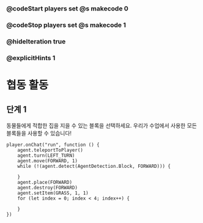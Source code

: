 ### @codeStart players set @s makecode 0
### @codeStop players set @s makecode 1

### @hideIteration true
### @explicitHints 1


# 협동 활동

## 단계 1
동물들에게 적합한 집을 지을 수 있는 블록을 선택하세요. 우리가 수업에서 사용한 모든 블록들을 사용할 수 있습니다!


```ghost
player.onChat("run", function () {
    agent.teleportToPlayer()
    agent.turn(LEFT_TURN)
    agent.move(FORWARD, 1)
    while (!(agent.detect(AgentDetection.Block, FORWARD))) {
    	
    }
    agent.place(FORWARD)
    agent.destroy(FORWARD)
    agent.setItem(GRASS, 1, 1)
    for (let index = 0; index < 4; index++) {
    	
    }
})

```
